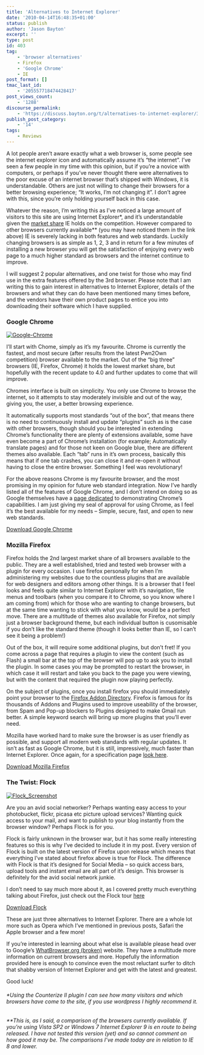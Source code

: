 ```yaml
---
title: 'Alternatives to Internet Explorer'
date: '2010-04-14T16:48:35+01:00'
status: publish
author: 'Jason Bayton'
excerpt: ''
type: post
id: 403
tag:
    - 'browser alternatives'
    - Firefox
    - 'Google Chrome'
    - IE
post_format: []
tmac_last_id:
    - '205557718474428417'
post_views_count:
    - '1288'
discourse_permalink:
    - 'https://discuss.bayton.org/t/alternatives-to-internet-explorer/335'
publish_post_category:
    - '14'
tags:
    - Reviews
---
```

A lot people aren’t aware exactly what a web browser is, some people see the internet explorer icon and automatically assume it’s “the internet”. I’ve seen a few people in my time with this opinion, but if you’re a novice with computers, or perhaps if you’ve never thought there were alternatives to the poor excuse of an internet browser that’s shipped with Windows, it is understandable. Others are just not willing to change their browsers for a better browsing experience; “It works, I’m not changing it”. I don’t agree with this, since you’re only holding yourself back in this case.

Whatever the reason, I’m writing this as I’ve noticed a large amount of visitors to this site are using Internet Explorer\*, and it’s understandable given the [market share](https://marketshare.hitslink.com/report.aspx?qprid=0) IE holds on the competition. However compared to other browsers currently available\*\* (you may have noticed them in the link above) IE is severely lacking in both features and web standards. Luckily changing browsers is as simple as 1, 2, 3 and in return for a few minutes of installing a new browser you will get the satisfaction of enjoying every web page to a much higher standard as browsers and the internet continue to improve.

I will suggest 2 popular alternatives, and one twist for those who may find use in the extra features offered by the 3rd browser. Please note that I am writing this to gain interest in alternatives to Internet Explorer, details of the browsers and what they can do have been mentioned many times before, and the vendors have their own product pages to entice you into downloading their software which I have supplied.

### Google Chrome

[![Google-Chrome](https://r2_worker.bayton.workers.dev/uploads/2010/04/Google-Chrome.png)](https://r2_worker.bayton.workers.dev/uploads/2010/04/Google-Chrome.png)

I’ll start with Chome, simply as it’s my favourite. Chrome is currently the fastest, and most secure (after results from the latest Pwn2Own competition) browser available to the market. Out of the “big three” browsers (IE, Firefox, Chrome) it holds the lowest market share, but hopefully with the recent update to 4.0 and further updates to come that will improve.

Chromes interface is built on simplicity. You only use Chrome to browse the internet, so it attempts to stay moderately invisible and out of the way, giving you, the user, a better browsing experience.

It automatically supports most standards “out of the box”, that means there is no need to continuously install and update “plugins” such as is the case with other browsers, though should you be interested in extending Chrome’s functionality there are plenty of extensions available, some have even become a part of Chrome’s installation (for example; Automatically translate pages) and for those not keen on Google blue, there are different themes also available. Each “tab” runs in it’s own process, basically this means that if one tab crashes, you can close it and re-open it without having to close the entire browser. Something I feel was revolutionary!

For the above reasons Chrome is my favourite browser, and the most promising in my opinion for future web standard integration. Now I’ve hardly listed all of the features of Google Chrome, and I don’t intend on doing so as Google themselves have a [page dedicated](https://www.google.com/intl/en/chrome/) to demonstrating Chrome’s capabilities. I am just giving my seal of approval for using Chrome, as I feel it’s the best available for my needs – Simple, secure, fast, and open to new web standards.

[Download Google Chrome](https://www.google.com/chrome)

### Mozilla Firefox

Firefox holds the 2nd largest market share of all browsers available to the public. They are a well established, tried and tested web browser with a plugin for every occasion. I use firefox personally for when I’m administering my websites due to the countless plugins that are available for web designers and editors among other things. It is a browser that I feel looks and feels quite similar to Internet Explorer with it’s navigation, file menus and toolbars (when you compare it to Chrome, so you know where I am coming from) which for those who are wanting to change browsers, but at the same time wanting to stick with what you know, would be a perfect move. There are a multitude of themes also available for Firefox, not simply just a browser background theme, but each individual button is cusomisable if you don’t like the standard theme (though it looks better than IE, so I can’t see it being a problem!)

Out of the box, it will require some additional plugins, but don’t fret! If you come across a page that requires a plugin to view the content (such as Flash) a small bar at the top of the browser will pop up to ask you to install the plugin. In some cases you may be prompted to restart the browser, in which case it will restart and take you back to the page you were viewing, but with the content that required the plugin now playing perfectly.

On the subject of plugins, once you install firefox you should immediately point your browser to the [Firefox Addon Directory](https://addons.mozilla.org/en-US/firefox/). Firefox is famous for its thousands of Addons and Plugins used to improve useability of the browser, from Spam and Pop-up blockers to Plugins designed to make Gmail run better. A simple keyword search will bring up more plugins that you’ll ever need.

Mozilla have worked hard to make sure the browser is as user friendly as possible, and support all modern web standards with regular updates. It isn’t as fast as Google Chrome, but it is still, impressively, much faster than Internet Explorer. Once again, for a specification page [look here](https://www.mozilla.org/en-US/firefox/features/).

[Download Mozilla Firefox](https://www.mozilla.org/en-GB/firefox/)

### The Twist: Flock

[![Flock_Screenshot](https://r2_worker.bayton.workers.dev/uploads/2010/04/Flock_Screenshot.png)](https://r2_worker.bayton.workers.dev/uploads/2010/04/Flock_Screenshot.png)

Are you an avid social networker? Perhaps wanting easy access to your photobucket, flickr, picasa etc picture upload services? Wanting quick access to your mail, and want to publish to your blog instantly from the browser window? Perhaps Flock is for you.

Flock is fairly unknown in the browser war, but it has some really interesting features so this is why I’ve decided to include it in my post. Every version of Flock is built on the latest version of Firefox upon release which means that everything I’ve stated about firefox above is true for Flock. The difference with Flock is that it’s designed for Social Media – so quick access bars, upload tools and instant email are all part of it’s design. This browser is definitely for the avid social network junkie.

I don’t need to say much more about it, as I covered pretty much everything talking about Firefox, just check out the Flock tour [here](https://flock.com/tour/)

[Download Flock](https://www.flock.com)

These are just three alternatives to Internet Explorer. There are a whole lot more such as Opera which I’ve mentioned in previous posts, Safari the Apple browser and a few more!

If you’re interested in learning about what else is available please head over to Google’s [WhatBrowser.org (broken)](https://www.zdnet.com/article/whatbrowser-org-google-explains-the-most-important-piece-of-software/) website. They have a multitude more information on current browsers and more. Hopefully the information provided here is enough to convince even the most reluctant surfer to ditch that shabby version of Internet Explorer and get with the latest and greatest.

Good luck!

###### \*Using the Counterize II plugin I can see how many visitors and which browsers have come to the site, if you use wordpress I highly recommend it.

###### \*\*This is, as I said, a comparison of the browsers currently available. If you’re using Vista SP2 or Windows 7 Internet Explorer 9 is en route to being released. I have not tested this version (yet) and so cannot comment on how good it may be. The comparisons I’ve made today are in relation to IE 8 and lower.